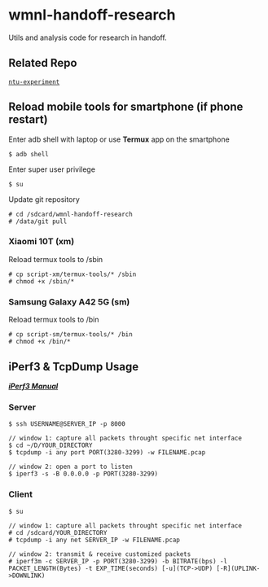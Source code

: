 # wmnl-handoff-research
Utils and analysis code for research in handoff.

## Related Repo

[`ntu-experiment`](https://github.com/chihyangchen/ntu-experiments)

## Reload mobile tools for smartphone (if phone restart)

Enter adb shell with laptop or use **Termux** app on the smartphone

	$ adb shell 

Enter super user privilege

	$ su

Update git repository

	# cd /sdcard/wmnl-handoff-research
	# /data/git pull

### Xiaomi 10T (xm)

Reload termux tools to /sbin

	# cp script-xm/termux-tools/* /sbin
	# chmod +x /sbin/*

### Samsung Galaxy A42 5G (sm)

Reload termux tools to /bin

	# cp script-sm/termux-tools/* /bin
	# chmod +x /bin/*

## iPerf3 & TcpDump Usage
[***iPerf3 Manual***](https://iperf.fr/iperf-doc.php)

### Server

	$ ssh USERNAME@SERVER_IP -p 8000

	// window 1: capture all packets throught specific net interface
	$ cd ~/D/YOUR_DIRECTORY
	$ tcpdump -i any port PORT(3280-3299) -w FILENAME.pcap

	// window 2: open a port to listen
	$ iperf3 -s -B 0.0.0.0 -p PORT(3280-3299)

### Client
	
	$ su

	// window 1: capture all packets throught specific net interface
	# cd /sdcard/YOUR_DIRECTORY
	# tcpdump -i any net SERVER_IP -w FILENAME.pcap

	// window 2: transmit & receive customized packets
	# iperf3m -c SERVER_IP -p PORT(3280-3299) -b BITRATE(bps) -l PACKET_LENGTH(Bytes) -t EXP_TIME(seconds) [-u](TCP->UDP) [-R](UPLINK->DOWNLINK)
